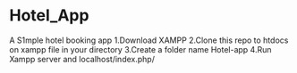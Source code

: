 # Hotel_App
A S1mple hotel booking app
1.Download XAMPP 
2.Clone this repo to htdocs on xampp file in your directory
3.Create a folder name Hotel-app
4.Run Xampp server and localhost/index.php/
